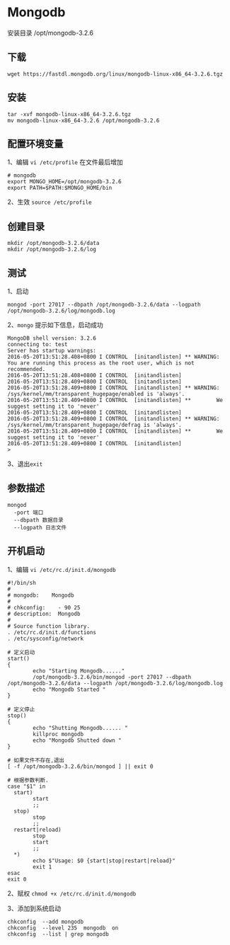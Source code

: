 # Mongodb

安装目录 /opt/mongodb-3.2.6

## 下载
`wget https://fastdl.mongodb.org/linux/mongodb-linux-x86_64-3.2.6.tgz`

## 安装
```
tar -xvf mongodb-linux-x86_64-3.2.6.tgz
mv mongodb-linux-x86_64-3.2.6 /opt/mongodb-3.2.6
```

## 配置环境变量
1、编辑 `vi /etc/profile` 在文件最后增加 <br>
```
# mongodb
export MONGO_HOME=/opt/mongodb-3.2.6
export PATH=$PATH:$MONGO_HOME/bin
```
2、生效 `source /etc/profile`

## 创建目录
```
mkdir /opt/mongodb-3.2.6/data
mkdir /opt/mongodb-3.2.6/log
```

## 测试
1、启动 
```
mongod -port 27017 --dbpath /opt/mongodb-3.2.6/data --logpath /opt/mongodb-3.2.6/log/mongodb.log
```
2、`mongo` 提示如下信息，启动成功 <br>
```
MongoDB shell version: 3.2.6
connecting to: test
Server has startup warnings: 
2016-05-20T13:51:28.408+0800 I CONTROL  [initandlisten] ** WARNING: You are running this process as the root user, which is not recommended.
2016-05-20T13:51:28.408+0800 I CONTROL  [initandlisten] 
2016-05-20T13:51:28.409+0800 I CONTROL  [initandlisten] 
2016-05-20T13:51:28.409+0800 I CONTROL  [initandlisten] ** WARNING: /sys/kernel/mm/transparent_hugepage/enabled is 'always'.
2016-05-20T13:51:28.409+0800 I CONTROL  [initandlisten] **        We suggest setting it to 'never'
2016-05-20T13:51:28.409+0800 I CONTROL  [initandlisten] 
2016-05-20T13:51:28.409+0800 I CONTROL  [initandlisten] ** WARNING: /sys/kernel/mm/transparent_hugepage/defrag is 'always'.
2016-05-20T13:51:28.409+0800 I CONTROL  [initandlisten] **        We suggest setting it to 'never'
2016-05-20T13:51:28.409+0800 I CONTROL  [initandlisten] 
> 
```
3、退出`exit`

## 参数描述
```
mongod
  -port 端口
  --dbpath 数据目录
  --logpath 日志文件
```


## 开机启动
1、编辑 `vi /etc/rc.d/init.d/mongodb`

```
#!/bin/sh
#
# mongodb:    Mongodb
#
# chkconfig:    - 90 25 
# description:  Mongodb
#
# Source function library.
. /etc/rc.d/init.d/functions
. /etc/sysconfig/network
 
# 定义启动
start() 
{
        echo "Starting Mongodb......"
        /opt/mongodb-3.2.6/bin/mongod -port 27017 --dbpath /opt/mongodb-3.2.6/data --logpath /opt/mongodb-3.2.6/log/mongodb.log
        echo "Mongodb Started "
}

# 定义停止
stop() 
{
        echo "Shutting Mongodb...... "
        killproc mongodb 
        echo "Mongodb Shutted down "
}

# 如果文件不存在,退出
[ -f /opt/mongodb-3.2.6/bin/mongod ] || exit 0
 
# 根据参数判断.
case "$1" in
  start)
        start
        ;;
  stop)
        stop
        ;;
  restart|reload)
        stop
        start
        ;;
  *)
        echo $"Usage: $0 {start|stop|restart|reload}"
        exit 1
esac
exit 0
```

2、赋权 `chmod +x /etc/rc.d/init.d/mongodb`

3、添加到系统启动
```
chkconfig  --add mongodb
chkconfig  --level 235  mongodb  on
chkconfig  --list | grep mongodb
```

